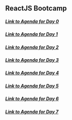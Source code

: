 ## ReactJS Bootcamp

<h5><a href="https://github.com/westeezy/ReactJS-Bootcamp/blob/master/agendas/day0.md">Link to Agenda for Day 0</a></h5>

<h5><a href="https://github.com/westeezy/ReactJS-Bootcamp/blob/master/agendas/day1.md">Link to Agenda for Day 1</a></h5>

<h5><a href="https://github.com/westeezy/ReactJS-Bootcamp/blob/master/agendas/day2.md">Link to Agenda for Day 2</a></h5>

<h5><a href="https://github.com/westeezy/ReactJS-Bootcamp/blob/master/agendas/day3.md">Link to Agenda for Day 3</a></h5>

<h5><a href="https://github.com/westeezy/ReactJS-Bootcamp/blob/master/agendas/day4.md">Link to Agenda for Day 4</a></h5>

<h5><a href="https://github.com/westeezy/ReactJS-Bootcamp/blob/master/agendas/day5.md">Link to Agenda for Day 5</a></h5>

<h5><a href="https://github.com/westeezy/ReactJS-Bootcamp/blob/master/agendas/day6.md">Link to Agenda for Day 6</a></h5>


<h5><a href="https://github.com/westeezy/ReactJS-Bootcamp/blob/master/agendas/day7.md">Link to Agenda for Day 7</a></h5>
